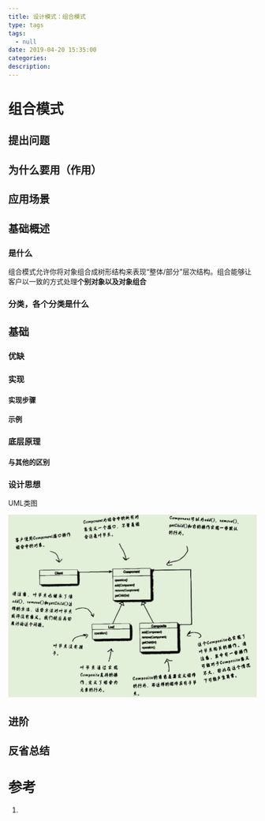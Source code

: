 ```yaml
---
title: 设计模式：组合模式
type: tags
tags:
  - null
date: 2019-04-20 15:35:00
categories:
description:
---
```


# 组合模式

## 提出问题

## 为什么要用（作用）

## 应用场景

## 基础概述

### 是什么

组合模式允许你将对象组合成树形结构来表现“整体/部分”层次结构。组合能够让客户以一致的方式处理**个别对象以及对象组合**

### 分类，各个分类是什么

## 基础

### 优缺

### 实现

#### 实现步骤

#### 示例

### 底层原理

#### 与其他的区别

### 设计思想

UML类图

![1555746080410](assets/1555746080410.png)

## 进阶

## 反省总结

# 参考 #

1. 

